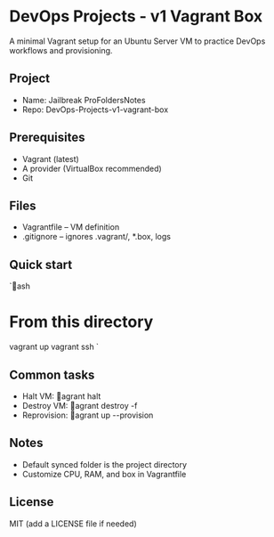# DevOps Projects - v1 Vagrant Box

A minimal Vagrant setup for an Ubuntu Server VM to practice DevOps workflows and provisioning.

## Project
- Name: Jailbreak ProFoldersNotes
- Repo: DevOps-Projects-v1-vagrant-box

## Prerequisites
- Vagrant (latest)
- A provider (VirtualBox recommended)
- Git

## Files
- Vagrantfile – VM definition
- .gitignore – ignores .vagrant/, *.box, logs

## Quick start
`ash
# From this directory
vagrant up
vagrant ssh
`

## Common tasks
- Halt VM: agrant halt
- Destroy VM: agrant destroy -f
- Reprovision: agrant up --provision

## Notes
- Default synced folder is the project directory
- Customize CPU, RAM, and box in Vagrantfile

## License
MIT (add a LICENSE file if needed)
